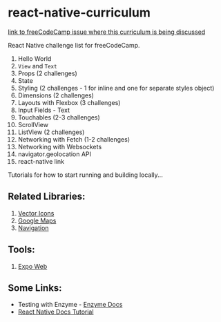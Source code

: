# react-native-curriculum
[link to freeCodeCamp issue where this curriculum is being discussed](https://github.com/freeCodeCamp/freeCodeCamp/issues/14595)

React Native challenge list for freeCodeCamp.

1. Hello World
1. `View` and `Text`
1. Props (2 challenges)
1. State
1. Styling (2 challenges - 1 for inline and one for separate styles object)
1. Dimensions (2 challenges)
1. Layouts with Flexbox (3 challenges)
1. Input Fields - Text
1. Touchables (2-3 challenges)
1. ScrollView
1. ListView (2 challenges)
1. Networking with Fetch (1-2 challenges)
1. Networking with Websockets
1. navigator.geolocation API
1. react-native link

Tutorials for how to start running and building locally...

## Related Libraries:

1. [Vector Icons](https://github.com/oblador/react-native-vector-icons)
1. [Google Maps](https://github.com/airbnb/react-native-maps)
1. [Navigation](https://github.com/wix/react-native-navigation)

## Tools:

1. [Expo Web](https://snack.expo.io/)

## Some Links:

* Testing with Enzyme - [Enzyme Docs](http://airbnb.io/enzyme/docs/guides/react-native.html)
* [React Native Docs Tutorial](https://facebook.github.io/react-native/docs/tutorial.html)
